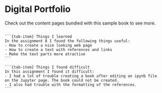 # Digital Portfolio

Check out the content pages bundled with this sample book to see more.

```{tableofcontents}
```

````{tab-set}
```{tab-item} Things I learned
In the assignment 8 I found the following things useful:
- How to create a nice looking web page
- How to create a text with references and links
- Make the text parts more atractive
```

```{tab-item} Things I found difficult
In this assignment I found it difficult:
- I had a lot of trouble creating a book after editing an ipynb file on the Jupyter page. The book could not be created.
- I also had trouble with the formatting of the references.
```
````